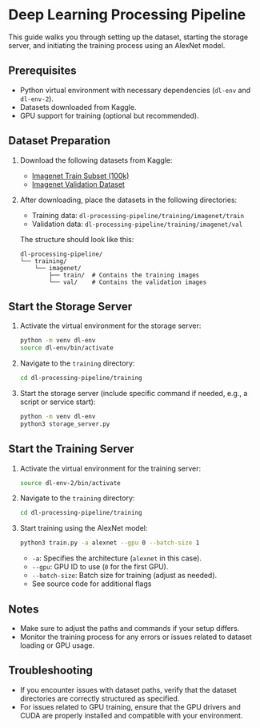 # Deep Learning Processing Pipeline

This guide walks you through setting up the dataset, starting the storage server, and initiating the training process using an AlexNet model.

## Prerequisites

- Python virtual environment with necessary dependencies (`dl-env` and `dl-env-2`).
- Datasets downloaded from Kaggle.
- GPU support for training (optional but recommended).

## Dataset Preparation

1. Download the following datasets from Kaggle:
   - [Imagenet Train Subset (100k)](https://www.kaggle.com/datasets/tusonggao/imagenet-train-subset-100k/data)
   - [Imagenet Validation Dataset](https://www.kaggle.com/datasets/tusonggao/imagenet-validation-dataset)

2. After downloading, place the datasets in the following directories:
   - Training data: `dl-processing-pipeline/training/imagenet/train`
   - Validation data: `dl-processing-pipeline/training/imagenet/val`

   The structure should look like this:
   ```
   dl-processing-pipeline/
   └── training/
       └── imagenet/
           ├── train/  # Contains the training images
           └── val/    # Contains the validation images
   ```

## Start the Storage Server

1. Activate the virtual environment for the storage server:
   ```bash
   python -m venv dl-env
   source dl-env/bin/activate
   ```

2. Navigate to the `training` directory:
   ```bash
   cd dl-processing-pipeline/training
   ```

3. Start the storage server (include specific command if needed, e.g., a script or service start):
   ```bash
   python -m venv dl-env
   python3 storage_server.py
   ```

## Start the Training Server

1. Activate the virtual environment for the training server:
   ```bash
   source dl-env-2/bin/activate
   ```

2. Navigate to the `training` directory:
   ```bash
   cd dl-processing-pipeline/training
   ```

3. Start training using the AlexNet model:
   ```bash
   python3 train.py -a alexnet --gpu 0 --batch-size 1
   ```

   - `-a`: Specifies the architecture (`alexnet` in this case).
   - `--gpu`: GPU ID to use (`0` for the first GPU).
   - `--batch-size`: Batch size for training (adjust as needed).
   - See source code for additional flags

## Notes

- Make sure to adjust the paths and commands if your setup differs.
- Monitor the training process for any errors or issues related to dataset loading or GPU usage.

## Troubleshooting

- If you encounter issues with dataset paths, verify that the dataset directories are correctly structured as specified.
- For issues related to GPU training, ensure that the GPU drivers and CUDA are properly installed and compatible with your environment.
